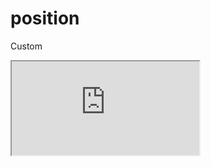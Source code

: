 ---
---

# position

Custom

<div class="iframe_code"><iframe src="https://lstyle.larico.net/dist/position.css" allowfullscreen></iframe></div>
